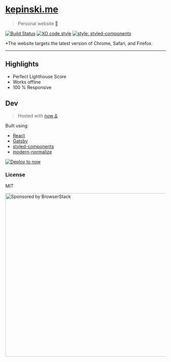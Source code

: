 # [kepinski.me](https://kepinski.me)

> Personal website 🚀

[![Build Status](https://travis-ci.org/xxczaki/kepinski.me.svg?branch=master)](https://travis-ci.org/xxczaki/kepinski.me) [![XO code style](https://img.shields.io/badge/code_style-XO-5ed9c7.svg)](https://github.com/xojs/xo)
[![style: styled-components](https://img.shields.io/badge/style-%F0%9F%92%85%20styled--components-orange.svg?colorB=daa357&colorA=db748e)](https://github.com/styled-components/styled-components)

*The website targets the latest version of Chrome, Safari, and Firefox.

---

## Highlights

- Perfect Lighthouse Score
- Works offline
- 100 % Responsive

## Dev

> Hosted with [now Δ](https://zeit.com/now)

Built using:

- [React](https://reactjs.org/)
- [Gatsby](https://www.gatsbyjs.org/)
- [styled-components](https://www.styled-components.com/)
- [modern-normalize](https://github.com/sindresorhus/modern-normalize)

[![Deploy to now](https://deploy.now.sh/static/button.svg)](https://deploy.now.sh/?repo=https://github.com/xxczaki/kepinski.me)

### License

MIT

<a href="https://www.browserstack.com/"><img src="https://imgur.com/l3iy9C6.png" width="512" alt="Sponsored by BrowserStack"></a>
